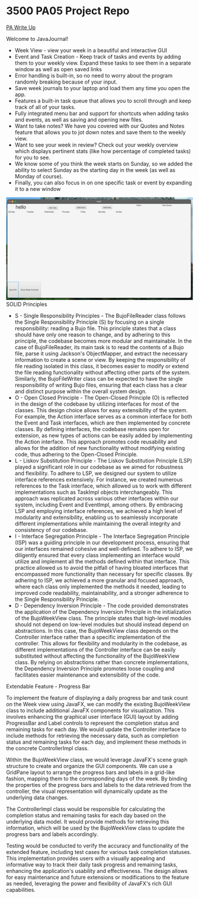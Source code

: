 # 3500 PA05 Project Repo

[PA Write Up](https://markefontenot.notion.site/PA-05-8263d28a81a7473d8372c6579abd6481)


Welcome to JavaJournal!
- Week View - view your week in a beautiful and interactive GUI
- Event and Task Creation - Keep track of tasks and events by adding them to your weekly view. Expand these tasks to see them in a separate window as well as open saved links
- Error handling is built-in, so no need to worry about the program randomly breaking because of your input.
- Save week journals to your laptop and load them any time you open the app.
- Features a built-in task queue that allows you to scroll through and keep track of all of your tasks.
- Fully integrated menu bar and support for shortcuts when adding tasks and events, as well as saving and opening new files.
- Want to take notes? We have you covered with our Quotes and Notes feature that allows you to jot down notes and save them to the weekly view.
- Want to see your week in review? Check out your weekly overview which displays pertinent stats (like how percentage of completed tasks) for you to see.
- We know some of you think the week starts on Sunday, so we added the ability to select Sunday as the starting day in the week (as well as Monday of course).
- Finally, you can also focus in on one specific task or event by expanding it to a new window

![Screenshot 2023-06-21 at 11.55.52 PM.png](Screenshot%202023-06-21%20at%2011.55.52%20PM.png)
SOLID Principles
- S - Single Responsibility Principles - The BujoFileReader class follows the Single Responsibility Principle (S) by focusing on a single responsibility: reading a Bujo file. This principle states that a class should have only one reason to change, and by adhering to this principle, the codebase becomes more modular and maintainable. In the case of BujoFileReader, its main task is to read the contents of a Bujo file, parse it using Jackson's ObjectMapper, and extract the necessary information to create a scene or view. By keeping the responsibility of file reading isolated in this class, it becomes easier to modify or extend the file reading functionality without affecting other parts of the system. Similarly, the BujoFileWriter class can be expected to have the single responsibility of writing Bujo files, ensuring that each class has a clear and distinct purpose within the overall system design.
- O - Open Closed Principle - The Open-Closed Principle (O) is reflected in the design of the codebase by utilizing interfaces for most of the classes. This design choice allows for easy extensibility of the system. For example, the Action interface serves as a common interface for both the Event and Task interfaces, which are then implemented by concrete classes. By defining interfaces, the codebase remains open for extension, as new types of actions can be easily added by implementing the Action interface. This approach promotes code reusability and allows for the addition of new functionality without modifying existing code, thus adhering to the Open-Closed Principle.
- L - Liskov Substitution Principle - The Liskov Substitution Principle (LSP) played a significant role in our codebase as we aimed for robustness and flexibility. To adhere to LSP, we designed our system to utilize interface references extensively. For instance, we created numerous references to the Task interface, which allowed us to work with different implementations such as TaskImpl objects interchangeably. This approach was replicated across various other interfaces within our system, including Event and EventImpl, among others. By embracing LSP and employing interface references, we achieved a high level of modularity and extensibility, enabling us to seamlessly incorporate different implementations while maintaining the overall integrity and consistency of our codebase.
- I - Interface Segregation Principle -
  The Interface Segregation Principle (ISP) was a guiding principle in our development process, ensuring that our interfaces remained cohesive and well-defined. To adhere to ISP, we diligently ensured that every class implementing an interface would utilize and implement all the methods defined within that interface. This practice allowed us to avoid the pitfall of having bloated interfaces that encompassed more functionality than necessary for specific classes. By adhering to ISP, we achieved a more granular and focused approach, where each class only implemented the methods it needed, leading to improved code readability, maintainability, and a stronger adherence to the Single Responsibility Principle.
- D - Dependency Inversion Principle - The code provided demonstrates the application of the Dependency Inversion Principle in the initialization of the BujoWeekView class. The principle states that high-level modules should not depend on low-level modules but should instead depend on abstractions. In this case, the BujoWeekView class depends on the Controller interface rather than a specific implementation of the controller. This allows for flexibility and modularity in the codebase, as different implementations of the Controller interface can be easily substituted without affecting the functionality of the BujoWeekView class. By relying on abstractions rather than concrete implementations, the Dependency Inversion Principle promotes loose coupling and facilitates easier maintenance and extensibility of the code.

Extendable Feature - Progress Bar

To implement the feature of displaying a daily progress bar and task count on the Week view using JavaFX, we can modify the existing BujoWeekView class to include additional JavaFX components for visualization. This involves enhancing the graphical user interface (GUI) layout by adding ProgressBar and Label controls to represent the completion status and remaining tasks for each day. We would update the Controller interface to include methods for retrieving the necessary data, such as completion status and remaining tasks for each day, and implement these methods in the concrete ControllerImpl class.

Within the BujoWeekView class, we would leverage JavaFX's scene graph structure to create and organize the GUI components. We can use a GridPane layout to arrange the progress bars and labels in a grid-like fashion, mapping them to the corresponding days of the week. By binding the properties of the progress bars and labels to the data retrieved from the controller, the visual representation will dynamically update as the underlying data changes.

The ControllerImpl class would be responsible for calculating the completion status and remaining tasks for each day based on the underlying data model. It would provide methods for retrieving this information, which will be used by the BujoWeekView class to update the progress bars and labels accordingly.

Testing would be conducted to verify the accuracy and functionality of the extended feature, including test cases for various task completion statuses. This implementation provides users with a visually appealing and informative way to track their daily task progress and remaining tasks, enhancing the application's usability and effectiveness. The design allows for easy maintenance and future extensions or modifications to the feature as needed, leveraging the power and flexibility of JavaFX's rich GUI capabilities.


